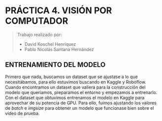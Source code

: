 # PRÁCTICA 4. VISIÓN POR COMPUTADOR

> Trabajo realizado por:
> - David Koschel Henríquez
> - Pablo Nicolás Santana Hernández

## ENTRENAMIENTO DEL MODELO
Primero que nada, buscamos un dataset que se ajustase a lo que necesitábamos, para ello estuvimos buscando en Kaggle y Roboflow. Cuando
encontramos un dataset que valiera para la construcción del modelo que queríamos, preparamos el entorno y empezamos a entrenarlo.
Con el dataset que obtuvimos entrenamos el modelo en Kaggle para aprovechar de su potencia de GPU. Para ello, fuimos ajustando
los valores de _batch_ e _imgsize_ para obtener un modelo que funcionase bien sobre el vídeo de prueba. 